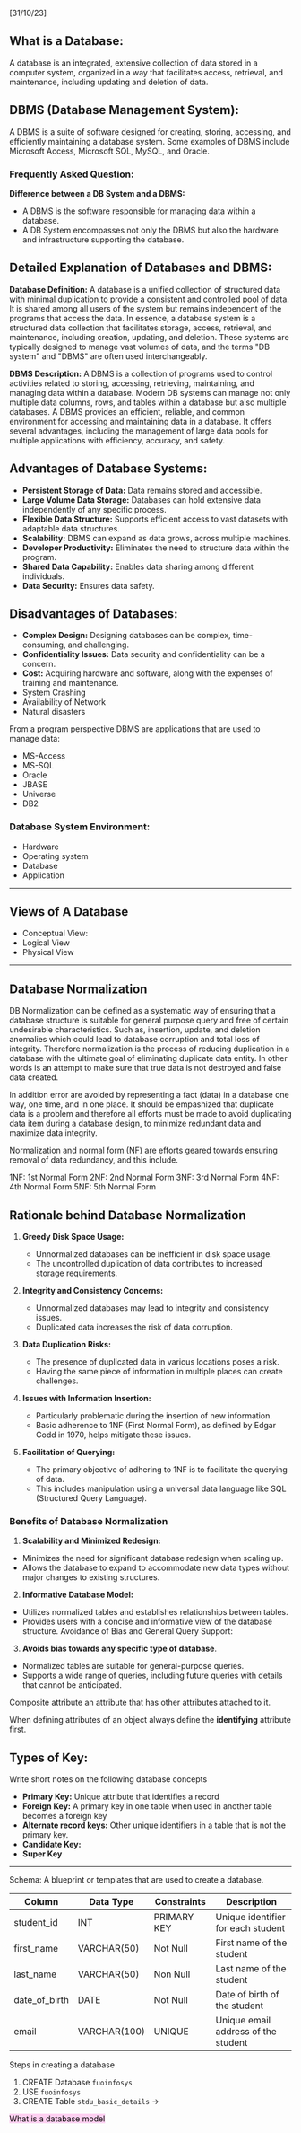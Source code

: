 [31/10/23]
## **What is a Database:**
A database is an integrated, extensive collection of data stored in a computer system, organized in a way that facilitates access, retrieval, and maintenance, including updating and deletion of data.

## **DBMS (Database Management System):**
A DBMS is a suite of software designed for creating, storing, accessing, and efficiently maintaining a database system. Some examples of DBMS include Microsoft Access, Microsoft SQL, MySQL, and Oracle.

### Frequently Asked Question:

**Difference between a DB System and a DBMS:**
- A DBMS is the software responsible for managing data within a database.
- A DB System encompasses not only the DBMS but also the hardware and infrastructure supporting the database.

## **Detailed Explanation of Databases and DBMS:**

**Database Definition:**
A database is a unified collection of structured data with minimal duplication to provide a consistent and controlled pool of data. It is shared among all users of the system but remains independent of the programs that access the data. In essence, a database system is a structured data collection that facilitates storage, access, retrieval, and maintenance, including creation, updating, and deletion. These systems are typically designed to manage vast volumes of data, and the terms "DB system" and "DBMS" are often used interchangeably.

**DBMS Description:**
A DBMS is a collection of programs used to control activities related to storing, accessing, retrieving, maintaining, and managing data within a database. Modern DB systems can manage not only multiple data columns, rows, and tables within a database but also multiple databases. A DBMS provides an efficient, reliable, and common environment for accessing and maintaining data in a database. It offers several advantages, including the management of large data pools for multiple applications with efficiency, accuracy, and safety.

## Advantages of Database Systems:

- **Persistent Storage of Data:** Data remains stored and accessible.
- **Large Volume Data Storage:** Databases can hold extensive data independently of any specific process.
- **Flexible Data Structure:** Supports efficient access to vast datasets with adaptable data structures.
- **Scalability:** DBMS can expand as data grows, across multiple machines.
- **Developer Productivity:** Eliminates the need to structure data within the program.
- **Shared Data Capability:** Enables data sharing among different individuals.
- **Data Security:** Ensures data safety.

## Disadvantages of Databases:

- **Complex Design:** Designing databases can be complex, time-consuming, and challenging.
- **Confidentiality Issues:** Data security and confidentiality can be a concern.
- **Cost:** Acquiring hardware and software, along with the expenses of training and maintenance.
- System Crashing
- Availability of Network
- Natural disasters

From a program perspective DBMS are applications that are used to manage data:
- MS-Access
- MS-SQL
- Oracle
- JBASE
- Universe
- DB2



### Database System Environment: 
- Hardware
- Operating system
- Database
- Application


---
## Views of A Database

- Conceptual View: 
- Logical View
- Physical View

---

## Database Normalization

DB Normalization can be defined as a systematic way of ensuring that a database structure is suitable for general purpose query and free of certain undesirable characteristics. Such as, insertion, update, and deletion anomalies which could lead to database corruption and total loss of integrity. Therefore normalization is the process of reducing duplication in a database with the ultimate goal of eliminating duplicate data entity. In other words is an attempt to make sure that true data is not destroyed and false data created. 

In addition error are avoided by representing a fact (data) in a database one way, one time, and in one place. It should be empashized that duplicate data is a problem and therefore all efforts must be made to avoid duplicating data item during a database design, to minimize redundant data and maximize data integrity. 

Normalization and normal form (NF) are efforts geared towards ensuring removal of data redundancy, and this include. 

1NF: 1st Normal Form
2NF: 2nd Normal Form
3NF: 3rd Normal Form
4NF: 4th Normal Form
5NF: 5th Normal Form


## Rationale behind Database Normalization
1. **Greedy Disk Space Usage:**
   - Unnormalized databases can be inefficient in disk space usage.
   - The uncontrolled duplication of data contributes to increased storage requirements.

2. **Integrity and Consistency Concerns:**
   - Unnormalized databases may lead to integrity and consistency issues.
   - Duplicated data increases the risk of data corruption.

3. **Data Duplication Risks:**
   - The presence of duplicated data in various locations poses a risk.
   - Having the same piece of information in multiple places can create challenges.

4. **Issues with Information Insertion:**
   - Particularly problematic during the insertion of new information.
   - Basic adherence to 1NF (First Normal Form), as defined by Edgar Codd in 1970, helps mitigate these issues.

5. **Facilitation of Querying:**
   - The primary objective of adhering to 1NF is to facilitate the querying of data.
   - This includes manipulation using a universal data language like SQL (Structured Query Language).

### Benefits of Database Normalization

1. **Scalability and Minimized Redesign:**

- Minimizes the need for significant database redesign when scaling up.
- Allows the database to expand to accommodate new data types without major changes to existing structures.

2. **Informative Database Model:**

- Utilizes normalized tables and establishes relationships between tables.
- Provides users with a concise and informative view of the database structure.
Avoidance of Bias and General Query Support:

3. **Avoids bias towards any specific type of database**.
- Normalized tables are suitable for general-purpose queries.
- Supports a wide range of queries, including future queries with details that cannot be anticipated.



Composite attribute an attribute that has other attributes attached to it. 

When defining attributes of an object always define the **identifying** attribute first. 
## Types of Key:
Write short notes on the following database concepts
- **Primary Key:** Unique attribute that identifies a record
- **Foreign Key:** A primary key in one table when used in another table becomes a foreign key
- **Alternate record keys:** Other unique identifiers in a table that is not the primary key. 
- **Candidate Key:** 
- **Super Key**
---

Schema: A blueprint or templates that are used to create a database. 

| Column          | Data Type   | Constraints| Description                             |
| --------------- | ----------- | ---------------------------------------- | --------------------------------------- |
| student_id      | INT         | PRIMARY KEY                              | Unique identifier for each student      |
| first_name      | VARCHAR(50) | Not Null                                 | First name of the student               |
| last_name       | VARCHAR(50) | Non Null                                          | Last name of the student                |
| date_of_birth   | DATE        | Not Null                                          | Date of birth of the student            |
| email           | VARCHAR(100)| UNIQUE                                   | Unique email address of the student    |


Steps in creating a database
1. CREATE  Database `fuoinfosys`
2. USE `fuoinfosys`
3. CREATE Table `stdu_basic_details` 
	-> 


<mark style="background: #FFB8EBA6;">What is a database model</mark>